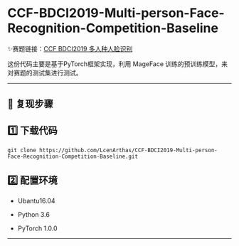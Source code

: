 CCF-BDCI2019-Multi-person-Face-Recognition-Competition-Baseline
===============

:sparkles:赛题链接：[CCF BDCI2019 多人种人脸识别](https://www.datafountain.cn/competitions/348)

这份代码主要是基于PyTorch框架实现，利用 MageFace 训练的预训练模型，来对赛题的测试集进行测试。

-----------------------------------

:running: 复现步骤
-----

## :one: 下载代码

```
git clone https://github.com/LcenArthas/CCF-BDCI2019-Multi-person-Face-Recognition-Competition-Baseline.git
```

## :two: 配置环境

 - Ubantu16.04

 - Python 3.6

 - PyTorch 1.0.0

---------
